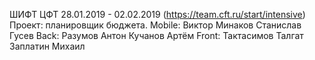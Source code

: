 ШИФТ ЦФТ 28.01.2019 - 02.02.2019 (https://team.cft.ru/start/intensive)
Проект: планировщик бюджета.
Mobile:
    Виктор Минаков
    Станислав Гусев
Back:
    Разумов Антон
    Кучанов Артём
Front:
    Тактасимов Талгат
    Заплатин Михаил
